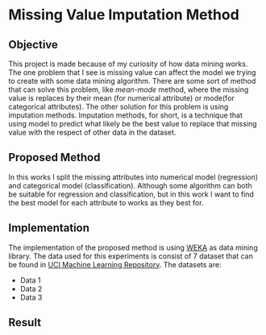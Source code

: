 # Missing Value Imputation Method

## Objective
This project is made because of my curiosity of how data mining works. The one problem that I see is missing value can affect the model we trying to create with some data mining algorithm. There are some sort of method that can solve this problem, like *mean-mode* method, where the missing value is replaces by their mean (for numerical attribute) or mode(for categorical attributes). The other solution for this problem is using imputation methods. Imputation methods, for short, is a technique that using model to predict what likely be the best value to replace that missing value with the respect of other data in the dataset.

## Proposed Method
In this works I split the missing attributes into numerical model (regression) and categorical model (classification). Although some algorithm can both be suitable for regression and classification, but in this work I want to find the best model for each attribute to works as they best for.

## Implementation
The implementation of the proposed method is using [WEKA](https://www.cs.waikato.ac.nz/ml/weka/) as data mining library. The data used for this experiments is consist of 7 dataset that can be found in [UCI Machine Learning Repository](https://archive.ics.uci.edu/ml/index.php). The datasets are:
* Data 1
* Data 2
* Data 3

## Result
